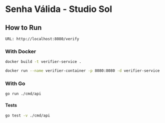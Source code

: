 # Senha Válida - Studio Sol

## How to Run

`URL: http://localhost:8080/verify`

### With Docker

```bash
docker build -t verifier-service .
```

```bash
docker run --name verifier-container -p 8080:8080 -d verifier-service
```

### With Go

```bash
go run ./cmd/api
```

#### Tests

```bash
go test -v ./cmd/api
```